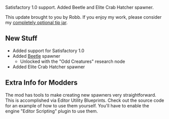 Satisfactory 1.0 support. Added Beetle and Elite Crab Hatcher spawner.




This update brought to you by Robb.
If you enjoy my work, please consider my [completely optional tip jar](https://ko-fi.com/robb4).

## New Stuff

- Added support for Satisfactory 1.0
- Added [Beetle](https://satisfactory.wiki.gg/wiki/Beetle) spawner
  - Unlocked with the "Odd Creatures" research node
- Added Elite Crab Hatcher spawner

## Extra Info for Modders

The mod has tools to make creating new spawners very straightforward.
This is accomplished via Editor Utility Blueprints.
Check out the source code for an example of how to use them yourself.
You'll have to enable the engine "Editor Scripting" plugin to use them.
